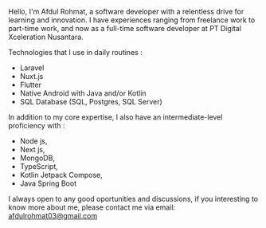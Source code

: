 Hello, I'm Afdul Rohmat, a software developer with a relentless drive for learning and innovation. 
I have experiences ranging from freelance work to part-time work, and now as a full-time software developer at PT Digital Xceleration Nusantara.

Technologies that I use in daily routines :
- Laravel
- Nuxt.js 
- Flutter
- Native Android with Java and/or Kotlin
- SQL Database (SQL, Postgres, SQL Server)

In addition to my core expertise, I also have an intermediate-level proficiency with :
- Node js,
- Next js,
- MongoDB,
- TypeScript,
- Kotlin Jetpack Compose,
- Java Spring Boot

I always open to any good oportunities and discussions, if you interesting to know more about me, please contact me via email: afdulrohmat03@gmail.com


<!---
AfdulRohmat/AfdulRohmat is a ✨ special ✨ repository because its `README.md` (this file) appears on your GitHub profile.
You can click the Preview link to take a look at your changes.
--->
